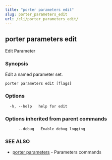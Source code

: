 ```yaml
---
title: "porter parameters edit"
slug: porter_parameters_edit
url: /cli/porter_parameters_edit/
---
```

## porter parameters edit

Edit Parameter

### Synopsis

Edit a named parameter set.

```
porter parameters edit [flags]
```

### Options

```
  -h, --help   help for edit
```

### Options inherited from parent commands

```
      --debug   Enable debug logging
```

### SEE ALSO

* [porter parameters](/cli/porter_parameters/)	 - Parameters commands

